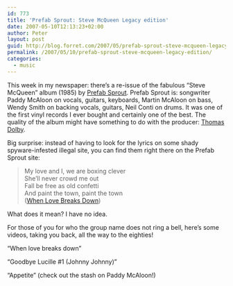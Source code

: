 ```yaml
---
id: 773
title: 'Prefab Sprout: Steve McQueen Legacy edition'
date: 2007-05-10T12:13:23+02:00
author: Peter
layout: post
guid: http://blog.forret.com/2007/05/prefab-sprout-steve-mcqueen-legacy-edition/
permalink: /2007/05/10/prefab-sprout-steve-mcqueen-legacy-edition/
categories:
  - music
---
```

This week in my newspaper: there&#8217;s a re-issue of the fabulous &#8220;Steve McQueen&#8221; album (1985) by [Prefab Sprout](http://www.prefabsprout.net/). Prefab Sprout is: songwriter Paddy McAloon on vocals, guitars, keyboards, Martin McAloon on bass, Wendy Smith on backing vocals, guitars, Neil Conti on drums. It was one of the first vinyl records I ever bought and certainly one of the best. The quality of the album might have something to do with the producer: [Thomas Dolby](http://en.wikipedia.org/wiki/Thomas_Dolby). 

Big surprise: instead of having to look for the lyrics on some shady spyware-infested illegal site, you can find them right there on the Prefab Sprout site:

> My love and I, we are boxing clever  
> She&#8217;ll never crowd me out  
> Fall be free as old confetti  
> And paint the town, paint the town  
> ([When Love Breaks Down](http://www.prefabsprout.net/lyrics/whenlovebreaksdown.html))

What does it mean? I have no idea. 

For those of you for who the group name does not ring a bell, here&#8217;s some videos, taking you back, all the way to the eighties!

&#8220;When love breaks down&#8221;  
  
<!--more-->

  
&#8220;Goodbye Lucille #1 (Johnny Johnny)&#8221;  


&#8220;Appetite&#8221; (check out the stash on Paddy McAloon!)